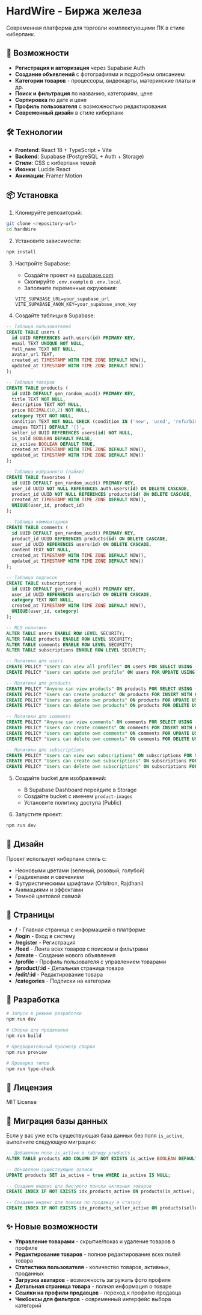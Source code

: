 # HardWire - Биржа железа

Современная платформа для торговли комплектующими ПК в стиле киберпанк.

## 🚀 Возможности

- **Регистрация и авторизация** через Supabase Auth
- **Создание объявлений** с фотографиями и подробным описанием
- **Категории товаров** - процессоры, видеокарты, материнские платы и др.
- **Поиск и фильтрация** по названию, категориям, цене
- **Сортировка** по дате и цене
- **Профиль пользователя** с возможностью редактирования
- **Современный дизайн** в стиле киберпанк

## 🛠 Технологии

- **Frontend**: React 18 + TypeScript + Vite
- **Backend**: Supabase (PostgreSQL + Auth + Storage)
- **Стили**: CSS с киберпанк темой
- **Иконки**: Lucide React
- **Анимации**: Framer Motion

## 📦 Установка

1. Клонируйте репозиторий:
```bash
git clone <repository-url>
cd hardWire
```

2. Установите зависимости:
```bash
npm install
```

3. Настройте Supabase:
   - Создайте проект на [supabase.com](https://supabase.com)
   - Скопируйте `.env.example` в `.env.local`
   - Заполните переменные окружения:
   ```
   VITE_SUPABASE_URL=your_supabase_url
   VITE_SUPABASE_ANON_KEY=your_supabase_anon_key
   ```

4. Создайте таблицы в Supabase:

```sql
-- Таблица пользователей
CREATE TABLE users (
  id UUID REFERENCES auth.users(id) PRIMARY KEY,
  email TEXT UNIQUE NOT NULL,
  full_name TEXT NOT NULL,
  avatar_url TEXT,
  created_at TIMESTAMP WITH TIME ZONE DEFAULT NOW(),
  updated_at TIMESTAMP WITH TIME ZONE DEFAULT NOW()
);

-- Таблица товаров
CREATE TABLE products (
  id UUID DEFAULT gen_random_uuid() PRIMARY KEY,
  title TEXT NOT NULL,
  description TEXT NOT NULL,
  price DECIMAL(10,2) NOT NULL,
  category TEXT NOT NULL,
  condition TEXT NOT NULL CHECK (condition IN ('new', 'used', 'refurbished')),
  images TEXT[] DEFAULT '{}',
  seller_id UUID REFERENCES users(id) NOT NULL,
  is_sold BOOLEAN DEFAULT FALSE,
  is_active BOOLEAN DEFAULT TRUE,
  created_at TIMESTAMP WITH TIME ZONE DEFAULT NOW(),
  updated_at TIMESTAMP WITH TIME ZONE DEFAULT NOW()
);

-- Таблица избранного (лайки)
CREATE TABLE favorites (
  id UUID DEFAULT gen_random_uuid() PRIMARY KEY,
  user_id UUID NOT NULL REFERENCES auth.users(id) ON DELETE CASCADE,
  product_id UUID NOT NULL REFERENCES products(id) ON DELETE CASCADE,
  created_at TIMESTAMP WITH TIME ZONE DEFAULT NOW(),
  UNIQUE(user_id, product_id)
);

-- Таблица комментариев
CREATE TABLE comments (
  id UUID DEFAULT gen_random_uuid() PRIMARY KEY,
  product_id UUID REFERENCES products(id) ON DELETE CASCADE,
  user_id UUID REFERENCES users(id) ON DELETE CASCADE,
  content TEXT NOT NULL,
  created_at TIMESTAMP WITH TIME ZONE DEFAULT NOW(),
  updated_at TIMESTAMP WITH TIME ZONE DEFAULT NOW()
);

-- Таблица подписок
CREATE TABLE subscriptions (
  id UUID DEFAULT gen_random_uuid() PRIMARY KEY,
  user_id UUID REFERENCES users(id) ON DELETE CASCADE,
  category TEXT NOT NULL,
  created_at TIMESTAMP WITH TIME ZONE DEFAULT NOW(),
  UNIQUE(user_id, category)
);

-- RLS политики
ALTER TABLE users ENABLE ROW LEVEL SECURITY;
ALTER TABLE products ENABLE ROW LEVEL SECURITY;
ALTER TABLE comments ENABLE ROW LEVEL SECURITY;
ALTER TABLE subscriptions ENABLE ROW LEVEL SECURITY;

-- Политики для users
CREATE POLICY "Users can view all profiles" ON users FOR SELECT USING (true);
CREATE POLICY "Users can update own profile" ON users FOR UPDATE USING (auth.uid() = id);

-- Политики для products
CREATE POLICY "Anyone can view products" ON products FOR SELECT USING (true);
CREATE POLICY "Users can create products" ON products FOR INSERT WITH CHECK (auth.uid() = seller_id);
CREATE POLICY "Users can update own products" ON products FOR UPDATE USING (auth.uid() = seller_id);
CREATE POLICY "Users can delete own products" ON products FOR DELETE USING (auth.uid() = seller_id);

-- Политики для comments
CREATE POLICY "Anyone can view comments" ON comments FOR SELECT USING (true);
CREATE POLICY "Users can create comments" ON comments FOR INSERT WITH CHECK (auth.uid() = user_id);
CREATE POLICY "Users can update own comments" ON comments FOR UPDATE USING (auth.uid() = user_id);
CREATE POLICY "Users can delete own comments" ON comments FOR DELETE USING (auth.uid() = user_id);

-- Политики для subscriptions
CREATE POLICY "Users can view own subscriptions" ON subscriptions FOR SELECT USING (auth.uid() = user_id);
CREATE POLICY "Users can create own subscriptions" ON subscriptions FOR INSERT WITH CHECK (auth.uid() = user_id);
CREATE POLICY "Users can delete own subscriptions" ON subscriptions FOR DELETE USING (auth.uid() = user_id);
```

5. Создайте bucket для изображений:
   - В Supabase Dashboard перейдите в Storage
   - Создайте bucket с именем `product-images`
   - Установите политику доступа (Public)

6. Запустите проект:
```bash
npm run dev
```

## 🎨 Дизайн

Проект использует киберпанк стиль с:
- Неоновыми цветами (зеленый, розовый, голубой)
- Градиентами и свечением
- Футуристическими шрифтами (Orbitron, Rajdhani)
- Анимациями и эффектами
- Темной цветовой схемой

## 📱 Страницы

- **/** - Главная страница с информацией о платформе
- **/login** - Вход в систему
- **/register** - Регистрация
- **/feed** - Лента всех товаров с поиском и фильтрами
- **/create** - Создание нового объявления
- **/profile** - Профиль пользователя с управлением товарами
- **/product/:id** - Детальная страница товара
- **/edit/:id** - Редактирование товара
- **/categories** - Подписки на категории

## 🔧 Разработка

```bash
# Запуск в режиме разработки
npm run dev

# Сборка для продакшена
npm run build

# Предварительный просмотр сборки
npm run preview

# Проверка типов
npm run type-check
```

## 📄 Лицензия

MIT License

## 🔄 Миграция базы данных

Если у вас уже есть существующая база данных без поля `is_active`, выполните следующую миграцию:

```sql
-- Добавляем поле is_active в таблицу products
ALTER TABLE products ADD COLUMN IF NOT EXISTS is_active BOOLEAN DEFAULT true;

-- Обновляем существующие записи
UPDATE products SET is_active = true WHERE is_active IS NULL;

-- Создаем индекс для быстрого поиска активных товаров
CREATE INDEX IF NOT EXISTS idx_products_active ON products(is_active);

-- Создаем индекс для поиска по продавцу и статусу
CREATE INDEX IF NOT EXISTS idx_products_seller_active ON products(seller_id, is_active);
```

## ✨ Новые возможности

- **Управление товарами** - скрытие/показ и удаление товаров в профиле
- **Редактирование товаров** - полное редактирование всех полей товара
- **Статистика пользователя** - количество товаров, активных, проданных
- **Загрузка аватаров** - возможность загружать фото профиля
- **Детальная страница товара** - полная информация о товаре
- **Ссылки на профили продавцов** - переход к профилю продавца
- **Чекбоксы для фильтров** - современный интерфейс выбора категорий